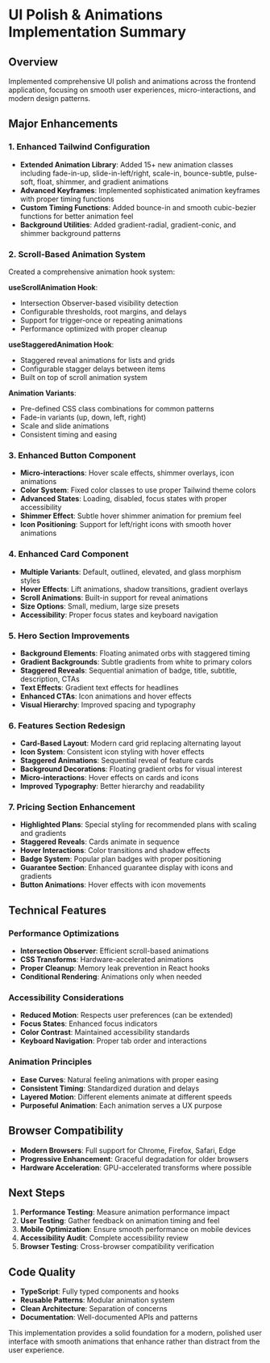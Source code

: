 # UI Polish & Animations Implementation Summary

## Overview
Implemented comprehensive UI polish and animations across the frontend application, focusing on smooth user experiences, micro-interactions, and modern design patterns.

## Major Enhancements

### 1. Enhanced Tailwind Configuration
- **Extended Animation Library**: Added 15+ new animation classes including fade-in-up, slide-in-left/right, scale-in, bounce-subtle, pulse-soft, float, shimmer, and gradient animations
- **Advanced Keyframes**: Implemented sophisticated animation keyframes with proper timing functions
- **Custom Timing Functions**: Added bounce-in and smooth cubic-bezier functions for better animation feel
- **Background Utilities**: Added gradient-radial, gradient-conic, and shimmer background patterns

### 2. Scroll-Based Animation System
Created a comprehensive animation hook system:

**useScrollAnimation Hook**:
- Intersection Observer-based visibility detection
- Configurable thresholds, root margins, and delays
- Support for trigger-once or repeating animations
- Performance optimized with proper cleanup

**useStaggeredAnimation Hook**:
- Staggered reveal animations for lists and grids
- Configurable stagger delays between items
- Built on top of scroll animation system

**Animation Variants**:
- Pre-defined CSS class combinations for common patterns
- Fade-in variants (up, down, left, right)
- Scale and slide animations
- Consistent timing and easing

### 3. Enhanced Button Component
- **Micro-interactions**: Hover scale effects, shimmer overlays, icon animations
- **Color System**: Fixed color classes to use proper Tailwind theme colors
- **Advanced States**: Loading, disabled, focus states with proper accessibility
- **Shimmer Effect**: Subtle hover shimmer animation for premium feel
- **Icon Positioning**: Support for left/right icons with smooth hover animations

### 4. Enhanced Card Component
- **Multiple Variants**: Default, outlined, elevated, and glass morphism styles
- **Hover Effects**: Lift animations, shadow transitions, gradient overlays
- **Scroll Animations**: Built-in support for reveal animations
- **Size Options**: Small, medium, large size presets
- **Accessibility**: Proper focus states and keyboard navigation

### 5. Hero Section Improvements
- **Background Elements**: Floating animated orbs with staggered timing
- **Gradient Backgrounds**: Subtle gradients from white to primary colors
- **Staggered Reveals**: Sequential animation of badge, title, subtitle, description, CTAs
- **Text Effects**: Gradient text effects for headlines
- **Enhanced CTAs**: Icon animations and hover effects
- **Visual Hierarchy**: Improved spacing and typography

### 6. Features Section Redesign
- **Card-Based Layout**: Modern card grid replacing alternating layout
- **Icon System**: Consistent icon styling with hover effects
- **Staggered Animations**: Sequential reveal of feature cards
- **Background Decorations**: Floating gradient orbs for visual interest
- **Micro-interactions**: Hover effects on cards and icons
- **Improved Typography**: Better hierarchy and readability

### 7. Pricing Section Enhancement
- **Highlighted Plans**: Special styling for recommended plans with scaling and gradients
- **Staggered Reveals**: Cards animate in sequence
- **Hover Interactions**: Color transitions and shadow effects
- **Badge System**: Popular plan badges with proper positioning
- **Guarantee Section**: Enhanced guarantee display with icons and gradients
- **Button Animations**: Hover effects with icon movements

## Technical Features

### Performance Optimizations
- **Intersection Observer**: Efficient scroll-based animations
- **CSS Transforms**: Hardware-accelerated animations
- **Proper Cleanup**: Memory leak prevention in React hooks
- **Conditional Rendering**: Animations only when needed

### Accessibility Considerations
- **Reduced Motion**: Respects user preferences (can be extended)
- **Focus States**: Enhanced focus indicators
- **Color Contrast**: Maintained accessibility standards
- **Keyboard Navigation**: Proper tab order and interactions

### Animation Principles
- **Ease Curves**: Natural feeling animations with proper easing
- **Consistent Timing**: Standardized duration and delays
- **Layered Motion**: Different elements animate at different speeds
- **Purposeful Animation**: Each animation serves a UX purpose

## Browser Compatibility
- **Modern Browsers**: Full support for Chrome, Firefox, Safari, Edge
- **Progressive Enhancement**: Graceful degradation for older browsers
- **Hardware Acceleration**: GPU-accelerated transforms where possible

## Next Steps
1. **Performance Testing**: Measure animation performance impact
2. **User Testing**: Gather feedback on animation timing and feel
3. **Mobile Optimization**: Ensure smooth performance on mobile devices
4. **Accessibility Audit**: Complete accessibility review
5. **Browser Testing**: Cross-browser compatibility verification

## Code Quality
- **TypeScript**: Fully typed components and hooks
- **Reusable Patterns**: Modular animation system
- **Clean Architecture**: Separation of concerns
- **Documentation**: Well-documented APIs and patterns

This implementation provides a solid foundation for a modern, polished user interface with smooth animations that enhance rather than distract from the user experience.